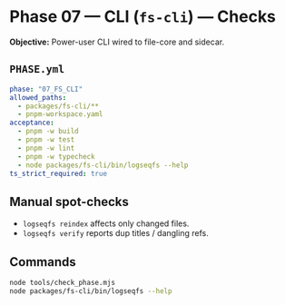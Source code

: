 # Phase 07 — CLI (`fs-cli`) — Checks

**Objective:** Power-user CLI wired to file-core and sidecar.

## `PHASE.yml`
```yaml
phase: "07_FS_CLI"
allowed_paths:
  - packages/fs-cli/**
  - pnpm-workspace.yaml
acceptance:
  - pnpm -w build
  - pnpm -w test
  - pnpm -w lint
  - pnpm -w typecheck
  - node packages/fs-cli/bin/logseqfs --help
ts_strict_required: true
```

## Manual spot-checks
- `logseqfs reindex` affects only changed files.
- `logseqfs verify` reports dup titles / dangling refs.

## Commands
```bash
node tools/check_phase.mjs
node packages/fs-cli/bin/logseqfs --help
```
